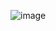 ![image](https://github.com/Sire-Arman/Travel-Tracker/assets/105731322/5d4ea37f-2a1c-48f6-ba81-663f64b2c06e)
